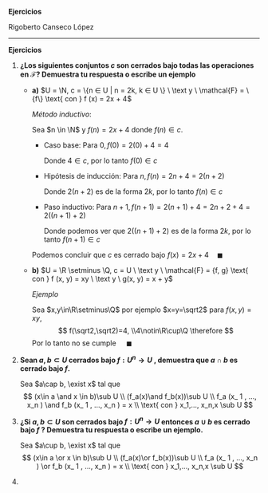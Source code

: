 **Ejercicios**

Rigoberto Canseco López

***

**Ejercicios**

1. **¿Los siguientes conjuntos $c$ son cerrados bajo todas las operaciones en $\mathcal{F}$? Demuestra tu respuesta o escribe un ejemplo**

   * **a)** $U = \N, c = \{n ∈ U | n = 2k, k ∈ U \} \ \text y \ \mathcal{F} = \{f\} \text{ con } f (x) = 2x + 4$

     *Método inductivo*:

     Sea $n \in \N$ y $f(n)=2x+4$ donde $f(n) \in c$.

     * Caso base: Para $0, f(0)=2(0)+4=4$

       Donde $4 \in c$, por lo tanto $f(0)\in c$

     * Hipótesis de inducción: Para $n, f(n)=2n+4=2(n+2)$ 

       Donde $2(n+2)$ es de la forma $2k$, por lo tanto $f(n)\in c$

     * Paso inductivo: Para $n+1, f(n+1)=2(n+1)+4=2n+2+4=2((n+1)+2)$ 

       Donde podemos ver que $2((n+1)+2)$ es de la forma $2k$, por lo tanto $f(n+1)\in c$

     Podemos concluir que $c$ es cerrado bajo $f(x)=2x+4\quad \blacksquare$ 

   * **b)** $U = \R \setminus  \Q, c = U \  \text y \  \mathcal{F} = {f, g} \text{ con } f (x, y) = xy \ \text y \ g(x, y) = x + y$

     *Ejemplo*

     Sea $x,y\in\R\setminus\Q$ por ejemplo $x=y=\sqrt2$ para $f(x,y)=xy$, 
     $$
     f(\sqrt2,\sqrt2)=4, \\4\notin\R\cup\Q \therefore
     $$
     Por lo tanto no se cumple $\quad \blacksquare$

2. **Sean $a, b ⊂ U$ cerrados bajo $f : U^n \to U$ , demuestra que $a ∩ b$ es cerrado bajo $f$.**

   Sea $a\cap b, \exist x$ tal que
   $$
   (x\in a \and x \in b)\sub U \\
   (f_a(x)\and f_b(x))\sub U \\
   f_a (x_ 1 , ..., x_n ) \and f_b (x_ 1 , ..., x_n ) = x \\
   \text{ con } x_1,..., x_n,x \sub U
   $$

3. **¿Si $a, b ⊂ U$ son cerrados bajo $f : U^n \to U$ entonces $a ∪ b$ es cerrado bajo $f$ ? Demuestra tu respuesta o escribe un ejemplo.**

   Sea $a\cup b, \exist x$ tal que
   $$
   (x\in a \or x \in b)\sub U \\
   (f_a(x)\or f_b(x))\sub U \\
   f_a (x_ 1 , ..., x_n ) \or f_b (x_ 1 , ..., x_n ) = x \\
   \text{ con } x_1,..., x_n,x \sub U
   $$

4. 